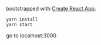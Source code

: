 bootstrapped with [Create React App](https://github.com/facebook/create-react-app).

```
yarn install
yarn start
```
go to localhost:3000
